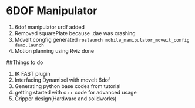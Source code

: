 # 6DOF Manipulator

1. 6dof manipulator urdf added
2. Removed squarePlate because .dae was crashing
3. MoveIt congfig generated
```roslaunch mobile_manipulator_moveit_config demo.launch```
4. Motion planning using Rviz done

##Things to do

1. IK FAST plugin
2. Interfacing Dynamixel with moveIt 6dof
3. Generating python base codes from tutorial
4. getting started with c++ code for advanced usage
5. Gripper design(Hardware and solidworks)